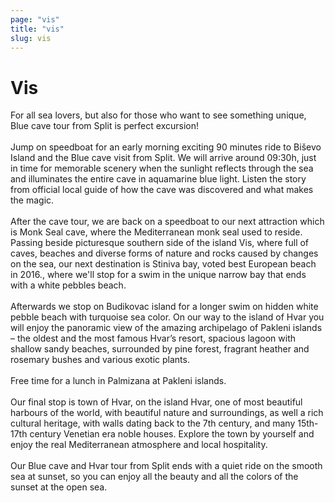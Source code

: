 ```yaml
---
page: "vis"
title: "vis"
slug: vis
---
```


# Vis

For all sea lovers, but also for those who want to see something unique, Blue cave tour from Split is perfect excursion!
<br /> <br /> 
Jump on speedboat for an early morning exciting 90 minutes ride to Biševo Island and the Blue cave visit from Split. We will arrive around 09:30h, just in time for memorable scenery when the sunlight reflects through the sea and illuminates the entire cave in aquamarine blue light. Listen the story from official local guide of how the cave was discovered and what makes the magic.
<br /> <br /> 
After the cave tour, we are back on a speedboat to our next attraction which is Monk Seal cave, where the Mediterranean monk seal used to reside. Passing beside picturesque southern side of the island Vis, where full of caves, beaches and diverse forms of nature and rocks caused by changes on the sea, our next destination is Stiniva bay, voted best European beach in 2016., where we'll stop for a swim in the unique narrow bay that ends with a white pebbles beach.
<br /> <br /> 
Afterwards we stop on Budikovac island for a longer swim on hidden white pebble beach with turquoise sea color.
On our way to the island of Hvar you will enjoy the panoramic view of the amazing archipelago of Pakleni islands – the oldest and the most famous Hvar’s resort, spacious lagoon with shallow  sandy beaches, surrounded by pine forest, fragrant heather and rosemary bushes and various exotic plants.
<br /> <br /> 
Free time for a lunch in Palmizana at Pakleni islands. 
<br /> <br /> 
Our final stop is town of Hvar, on the island Hvar, one of most beautiful harbours of the world, with beautiful nature and surroundings, as well a rich cultural heritage, with walls dating back to the 7th century, and many 15th-17th century Venetian era noble houses.
Explore the town by yourself and enjoy the real Mediterranean atmosphere and local hospitality.
<br /> <br /> 
Our Blue cave and Hvar tour from Split ends with a quiet ride on the smooth sea at sunset, so you can enjoy all the beauty and all the colors of the sunset at the open sea.
<br /> <br /> 